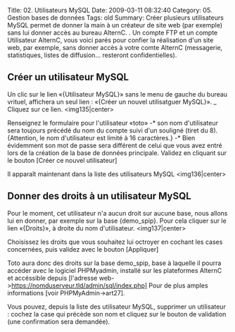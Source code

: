Title: 02. Utilisateurs MySQL 
Date: 2009-03-11 08:32:40
Category: 05. Gestion bases de données
Tags: old
Summary: Créer plusieurs utilisateurs MySQL permet de donner la main à un créateur de site web (par exemple) sans lui donner accès au bureau AlternC. . Un compte FTP et un compte Utilisateur AlternC, vous voici parés pour confier la réalisation d'un site web, par exemple, sans donner accès à votre comte AlternC (messagerie, statistiques, listes de diffusion... resteront confidentielles). 

## Créer un utilisateur MySQL

Un clic sur le lien «{Utilisateur MySQL}» sans le menu de gauche du bureau vrituel, affichera un seul lien : «{Créer un nouvel utilisatguer MySQL}».
_ Cliquez sur ce lien.
<img135|center>

Renseignez le formulaire pour l'utilisateur «toto»
-* son nom d'utilisateur sera toujours précédé du nom du compte suivi d'un souligné (tiret du 8). {Attention, le nom d'utilisateur est limité à 16 caractères.}
-* Bien évidemment son mot de passe sera différent de celui que vous avez entré lors de la création de la base de données principale.
Validez en cliquant sur le bouton [Créer ce nouvel utilisateur]

Il apparaît maintenant dans la liste des utilisateurs MySQL
<img136|center>

## Donner des droits à un utilisateur MySQL

Pour le moment, cet utilisateur n'a aucun droit sur aucune base, nous allons lui en donner, par exemple sur la base {demo_spip}. Pour cela cliquer sur le lien «{Droits}», à droite du nom d'utilisateur.
<img137|center>

Choisissez les droits que vous souhaitez lui octroyer en cochant les cases concernées, puis validez avec le bouton [Appliquer]

Toto aura donc des droits sur la base demo_spip, base à laquelle il pourra accéder avec le logiciel PHPMyadmin, installé sur les plateformes AlternC et accéssible depuis [l'adresse web->https://nomduserveur.tld/admin/sql/index.php]
Pour de plus amples informations [voir PHPMyAdmin->art27].

Vous pouvez, depuis la liste des utilisateur MySQL, supprimer un utilisateur : cochez la case qui précède son nom et cliquez sur le bouton de validation (une confirmation sera demandée).

